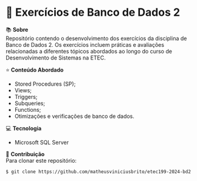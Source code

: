 # 📘 Exercícios de Banco de Dados 2

📚 **Sobre**  
Repositório contendo o desenvolvimento dos exercícios da disciplina de Banco de Dados 2. Os exercícios incluem práticas e avaliações relacionadas a diferentes tópicos abordados ao longo do curso de Desenvolvimento de Sistemas na ETEC. 

⭐ **Conteúdo Abordado**
- Stored Procedures (SP);
- Views;
- Triggers;
- Subqueries;
- Functions;
- Otimizações e verificações de banco de dados.

💻 **Tecnologia**
- Microsoft SQL Server

🔗 **Contribuição**  
Para clonar este repositório:
```bash
$ git clone https://github.com/matheusviniciusbrito/etec199-2024-bd2
